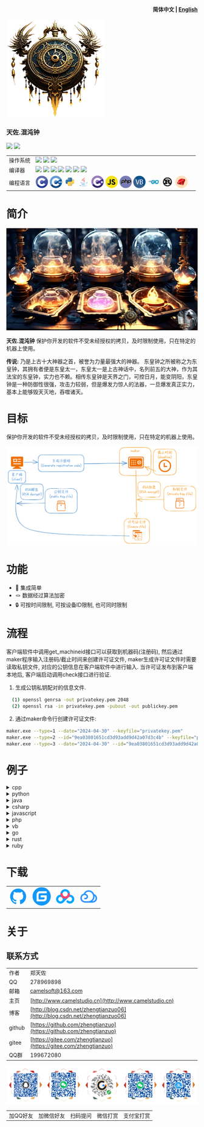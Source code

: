<h4 align="right">简体中文 | <strong><a href="README_en.md">English</a></strong></h4>

![](img/logo.png)

### 天佐.混沌钟

![](https://img.shields.io/badge/release-1.0.0.0-blue.svg)
![](https://img.shields.io/badge/date-24.1.1-orange.svg)

||||
|--|--|--|
|操作系统|![](https://img.shields.io/badge/os-windows_7+-blue.svg) ![](https://img.shields.io/badge/os-macos_10.14+-lightgrey.svg) ![](https://img.shields.io/badge/os-ubuntu_20.04+-orange.svg) ||
|编译器|![](https://img.shields.io/badge/c++-11-blue.svg) ![](https://img.shields.io/badge/msvc-14.0-blue.svg) ![](https://img.shields.io/badge/msvc-14.1-blue.svg) ![](https://img.shields.io/badge/msvc-14.2-blue.svg) ![](https://img.shields.io/badge/msvc-14.3-blue.svg) ![](https://img.shields.io/badge/llvm-10.0-lightgrey.svg) ![](https://img.shields.io/badge/gcc-9.4-orange.svg)||
|编程语言|![](img/C.png) ![](img/C__.png) ![](img/Python.png) ![](img/Java.png) ![](img/C_.png) ![](img/JavaScript.png) ![](img/PHP.png) ![](img/Visual_Basic.png) ![](img/Go.png) ![](img/Rust.png) ![](img/Ruby.png)||
# 简介

![](img/alchemy_tianzuo.Hundun.jpg)

**天佐.混沌钟** 保护你开发的软件不受未经授权的拷贝，及时限制使用，只在特定的机器上使用。

**传说:**
乃是上古十大神器之首，被誉为力量最强大的神器。 东皇钟之所被称之为东皇钟，其拥有者便是东皇太一，东皇太一是上古神话中，名列前五的大神，作为其法宝的东皇钟，实力也不赖。相传东皇钟是天界之门，可控日月，能变阴阳，东皇钟是一种防御性很强，攻击力较弱，但是爆发力惊人的法器，一旦爆发真正实力，基本上能够毁天灭地，吞噬诸天。

# 目标
保护你开发的软件不受未经授权的拷贝，及时限制使用，只在特定的机器上使用。

![](img/tianzuo.Hundun.png)

# 功能

- 🧩 集成简单
- 🪢 数据经过算法加密
- 🔒 可按时间限制, 可按设备ID限制, 也可同时限制

# 流程

客户端软件中调用get_machineid接口可以获取到机器码(注册码), 然后通过maker程序输入注册码/截止时间来创建许可证文件, maker生成许可证文件时需要读取私钥文件, 对应的公钥信息在客户端软件中进行输入. 当许可证发布到客户端本地后, 客户端启动调用check接口进行验证. 

1. 生成公钥私钥配对的信息文件.
  
```bash
  (1) openssl genrsa -out privatekey.pem 2048                           // 创建私钥文件
  (2) openssl rsa -in privatekey.pem -pubout -out publickey.pem         // 根据私钥文件创建对应的公钥文件
```

2. 通过maker命令行创建许可证文件:

```bash
maker.exe --type=1 --date="2024-04-30" --keyfile="privatekey.pem"                                           // 仅生成时间限制的许可证文件
maker.exe --type=2 --id="9ea03801651cd3d93add9d42a07d3c4b" --keyfile="privatekey.pem"                       // 仅生成机器码限制的许可证文件
maker.exe --type=3 --date="2024-04-30" --id="9ea03801651cd3d93add9d42a07d3c4b" --keyfile="privatekey.pem"   // 生成同时拥有时间限制和机器码限制的许可证文件
```


# 例子
<details>
  <summary>cpp</summary>

```cpp

```
</details>

<details>
  <summary>python</summary>

```python

```
</details>

<details>
  <summary>java</summary>

```java

```
</details>

<details>
  <summary>csharp</summary>

```csharp

```
</details>

<details>
  <summary>javascript</summary>

```js

```
</details>

<details>
  <summary>php</summary>

```php

```
</details>

<details>
  <summary>vb</summary>

```vb

```
</details>

<details>
  <summary>go</summary>

```go

```
</details>

<details>
  <summary>rust</summary>

```rust

```
</details>

<details>
  <summary>ruby</summary>

```ruby

```
</details>

# 下载

|||||
|--|--|--|--|
|[![立即下载](img/com_btnGitHub.svg)](https://github.com/zhengtianzuo/tianzuo.Hundun/releases)|[![立即下载](img/com_btnGitee.svg)](https://gitee.com/zhengtianzuo/tianzuo.Hundun/releases)|[![立即下载](img/down_baidu.svg)](https://pan.baidu.com/s/1MMBny5AbKTfKn0hWjV5BEw?pwd=1234)|[![立即下载](img/down_weiyun.svg)](https://share.weiyun.com/TtFiXpyV)|


# 关于
## 联系方式

||||
|--|--|--|
|作者|郑天佐||
|QQ|278969898||
|邮箱|camelsoft@163.com||
|主页|[http://www.camelstudio.cn](http://www.camelstudio.cn)||
|博客|[http://blog.csdn.net/zhengtianzuo06](http://blog.csdn.net/zhengtianzuo06)||
|github|[https://github.com/zhengtianzuo](https://github.com/zhengtianzuo)||
|gitee|[https://gitee.com/zhengtianzuo](https://gitee.com/zhengtianzuo)||
|QQ群|199672080||

![](img/allinone.png)

||||||
|--|--|--|--|--|
|加QQ好友|加微信好友|扫码提问|微信打赏|支付宝打赏|





